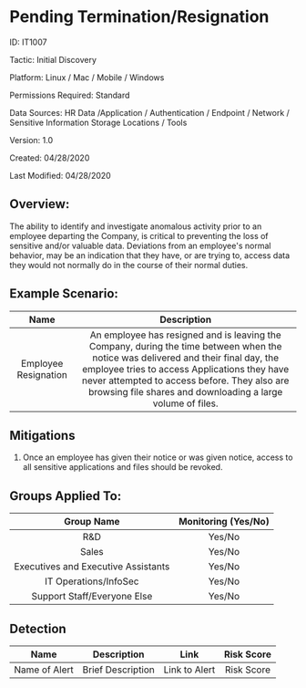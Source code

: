 # **Pending Termination/Resignation**

ID: IT1007

Tactic: Initial Discovery

Platform: Linux / Mac / Mobile / Windows

Permissions Required: Standard

Data Sources: HR Data /Application / Authentication / Endpoint / Network / Sensitive Information Storage Locations / Tools

Version: 1.0

Created: 04/28/2020

Last Modified: 04/28/2020


## **Overview:**
The ability to identify and investigate anomalous activity prior to an employee departing the Company, is critical to preventing the loss of sensitive and/or valuable data. Deviations from an employee's normal behavior, may be an indication that they have, or are trying to, access data they would not normally do in the course of their normal duties. 



## **Example Scenario:**

| Name | Description |
| :---:| :---:|
| Employee Resignation  | An employee has resigned and is leaving the Company, during the time between when the notice was delivered and their final day, the employee tries to access Applications they have never attempted to access before. They also are browsing file shares and downloading a large volume of files. |
  

## **Mitigations**

1. Once an employee has given their notice or was given notice, access to all sensitive applications and files should be revoked.  



## **Groups Applied To:**
| Group Name | Monitoring (Yes/No) |
| :---: | :---:|
| R&D	| Yes/No |
| Sales | Yes/No |
| Executives and Executive Assistants |	Yes/No |
| IT Operations/InfoSec	| Yes/No |
|Support Staff/Everyone Else | Yes/No|

## **Detection**
| Name | Description | Link | Risk Score |
| :---: | :---:|:---: | :---:|
| Name of Alert | Brief Description | Link to Alert | Risk Score|  





